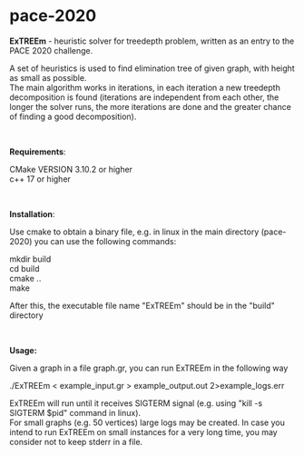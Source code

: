 # pace-2020

**ExTREEm** - heuristic solver for treedepth problem, written as an entry to the PACE 2020 challenge.

A set of heuristics is used to find elimination tree of given graph, with height as small as possible.<br>
The main algorithm works in iterations, in each iteration a new treedepth decomposition is found (iterations are independent from each other, the longer the solver runs, the more iterations are done and the greater chance of finding a good decomposition).<br>



<br>


**Requirements**:

CMake VERSION 3.10.2 or higher<br>
c++ 17 or higher

<br>

**Installation**:

Use cmake to obtain a binary file, e.g. in linux in the main directory (pace-2020) you can use the following commands:

mkdir build<br>
cd build<br>
cmake ..<br>
make

After this, the executable file name "ExTREEm" should be in the "build" directory

<br>

**Usage:**

Given a graph in a file graph.gr, you can run ExTREEm in the following way
 
./ExTREEm < example_input.gr > example_output.out 2>example_logs.err


ExTREEm will run until it receives SIGTERM signal (e.g. using "kill -s SIGTERM $pid" command in linux).<br>
For small graphs (e.g. 50 vertices) large logs may be created. In case you intend to run ExTREEm on small instances for a very long time, you may consider not to keep stderr in a file.
